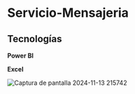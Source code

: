 # Servicio-Mensajeria

## Tecnologías

**Power BI**

**Excel**

![Captura de pantalla 2024-11-13 215742](https://github.com/user-attachments/assets/b5da7dc2-7428-41a4-a2d4-b476035b0cec)
